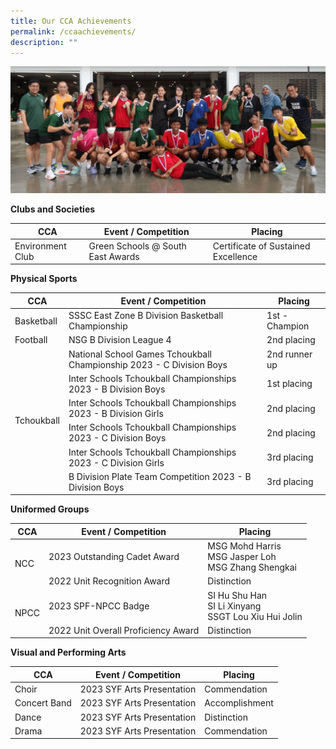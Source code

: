 ```yaml
---
title: Our CCA Achievements
permalink: /ccaachievements/
description: ""
---
```

![](/images/achievements23.png)

**Clubs and Societies**

<table>
<thead>
  <tr>
    <th>CCA</th>
    <th>Event / Competition</th>
    <th>Placing</th>
  </tr>
</thead>
<tbody>
  <tr>
    <td>Environment Club</td>
    <td>Green Schools @ South East Awards</td>
    <td>Certificate of Sustained Excellence</td>
  </tr>
</tbody>
</table>

**Physical Sports**

<table>
<thead>
  <tr>
    <th>CCA</th>
    <th>Event / Competition</th>
    <th>Placing</th>
  </tr>
</thead>
<tbody>
  <tr>
    <td>Basketball</td>
    <td>SSSC East Zone B Division Basketball Championship</td>
    <td>1st - Champion</td>
  </tr>
  <tr>
    <td>Football</td>
    <td>NSG B Division League 4</td>
    <td>2nd placing</td>
  </tr>
  <tr>
    <td rowspan="6">Tchoukball</td>
    <td>National School Games Tchoukball Championship 2023 - C Division Boys </td>
    <td>2nd runner up</td>
  </tr>
	 <tr><td>Inter Schools Tchoukball Championships 2023 - B Division Boys</td>
    <td>1st placing</td>
  </tr>
  <tr>
    <td>Inter Schools Tchoukball Championships 2023 - B Division Girls</td>
    <td>2nd placing</td>
  </tr>
  <tr>
    <td>Inter Schools Tchoukball Championships 2023 - C Division Boys</td>
    <td>2nd placing</td>
  </tr>
  <tr>
    <td>Inter Schools Tchoukball Championships 2023 - C Division Girls</td>
    <td>3rd placing</td>
  </tr>
  <tr>
    <td>B Division Plate Team Competition 2023 - B Division Boys</td>
    <td>3rd placing</td>
  </tr>
</tbody>
</table>

**Uniformed Groups**

<table>
<thead>
  <tr>
    <th>CCA</th>
    <th>Event / Competition</th>
    <th>Placing</th>
  </tr>
</thead>
<tbody>
  <tr>
    <td rowspan="2">NCC</td>
    <td>2023 Outstanding Cadet Award</td>
    <td>MSG Mohd Harris<br>MSG Jasper Loh<br>MSG Zhang Shengkai</td>
  </tr>
  <tr>
    <td>2022 Unit Recognition Award</td>
    <td>Distinction</td>
  </tr>
  <tr>
    <td rowspan="2">NPCC</td>
    <td>2023 SPF-NPCC Badge</td>
    <td>SI Hu Shu Han<br>SI Li Xinyang<br>SSGT Lou Xiu Hui Jolin</td>
  </tr>
  <tr>
    <td>2022 Unit Overall Proficiency Award</td>
    <td>Distinction</td>
  </tr>
</tbody>
</table>

**Visual and Performing Arts**

<table>
<thead>
  <tr>
    <th>CCA</th>
    <th>Event / Competition</th>
    <th>Placing</th>
  </tr>
</thead>
<tbody>
  <tr>
    <td>Choir</td>
    <td>2023 SYF Arts Presentation</td>
    <td>Commendation</td>
  </tr>
  <tr>
    <td>Concert Band</td>
    <td>2023 SYF Arts Presentation</td>
    <td>Accomplishment</td>
  </tr>
  <tr>
    <td>Dance</td>
    <td>2023 SYF Arts Presentation</td>
    <td>Distinction</td>
  </tr>
  <tr>
    <td>Drama</td>
    <td>2023 SYF Arts Presentation</td>
    <td>Commendation</td>
  </tr>
</tbody>
</table>